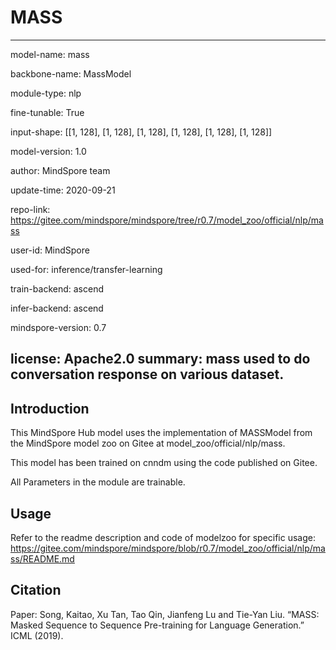 # MASS

---

model-name: mass

backbone-name: MassModel

module-type: nlp

fine-tunable: True

input-shape: [[1, 128], [1, 128], [1, 128], [1, 128], [1, 128], [1, 128]]

model-version: 1.0

author: MindSpore team

update-time: 2020-09-21

repo-link: <https://gitee.com/mindspore/mindspore/tree/r0.7/model_zoo/official/nlp/mass>

user-id: MindSpore

used-for: inference/transfer-learning

train-backend: ascend

infer-backend: ascend

mindspore-version: 0.7

license: Apache2.0
summary: mass used to do conversation response on various dataset.
---

## Introduction

This MindSpore Hub model uses the implementation of MASSModel from the MindSpore model zoo on Gitee at model_zoo/official/nlp/mass.

This model has been trained on cnndm using the code published on Gitee.

All Parameters in the module are trainable.

## Usage

Refer to the readme description and code of modelzoo for specific usage:
<https://gitee.com/mindspore/mindspore/blob/r0.7/model_zoo/official/nlp/mass/README.md>

## Citation

Paper: Song, Kaitao, Xu Tan, Tao Qin, Jianfeng Lu and Tie-Yan Liu. “MASS: Masked Sequence to Sequence Pre-training for Language Generation.” ICML (2019).
